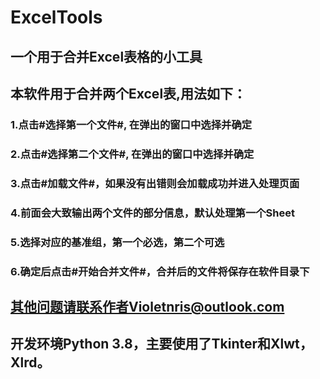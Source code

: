 # ExcelTools
## 一个用于合并Excel表格的小工具
## 本软件用于合并两个Excel表,用法如下：
### 1.点击#选择第一个文件#, 在弹出的窗口中选择并确定
### 2.点击#选择第二个文件#, 在弹出的窗口中选择并确定
### 3.点击#加载文件#，如果没有出错则会加载成功并进入处理页面
### 4.前面会大致输出两个文件的部分信息，默认处理第一个Sheet
### 5.选择对应的基准组，第一个必选，第二个可选
### 6.确定后点击#开始合并文件#，合并后的文件将保存在软件目录下
## 其他问题请联系作者Violetnris@outlook.com

## 开发环境Python 3.8，主要使用了Tkinter和Xlwt，Xlrd。
